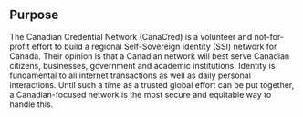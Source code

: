 ## Purpose

The Canadian Credential Network (CanaCred) is a volunteer and not-for-profit effort to build a regional Self-Sovereign Identity (SSI) network for Canada.  Their opinion is that a Canadian network will best serve Canadian citizens, businesses, government and academic institutions.  Identity is fundamental to all internet transactions as well as daily personal interactions.  Until such a time as a trusted global effort can be put together, a Canadian-focused network is the most secure and equitable way to handle this.